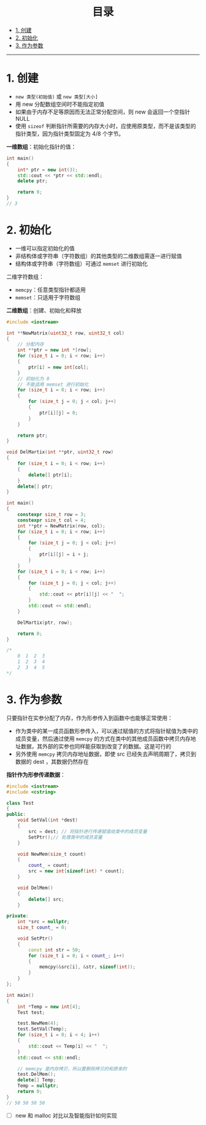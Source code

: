 <h1 align="center">目录</h1>

* [1. 创建](#1-创建)
* [2. 初始化](#2-初始化)
* [3. 作为参数](#3-作为参数)

---

# 1. 创建
* `new 类型(初始值)` 或 `new 类型[大小]`
* 用 new 分配数组空间时不能指定初值
* 如果由于内存不足等原因而无法正常分配空间，则 new 会返回一个空指针 NULL
* 使用 `sizeof` 判断指针所需要的内存大小时，应使用原类型，而不是该类型的指针类型，因为指针类型固定为 4/8 个字节。

**一维数组**：初始化指针的值：

```cpp
int main()
{
	int* ptr = new int(3);
	std::cout << *ptr << std::endl;
	delete ptr;

	return 0;
}
// 3
```

# 2. 初始化

* 一维可以指定初始化的值
* 非结构体或字符串（字符数组）的其他类型的二维数组需逐一进行赋值
* 结构体或字符串（字符数组）可通过 `memset` 进行初始化


二维字符数组：
* `memcpy`：任意类型指针都适用
* `memset`：只适用于字符数组

**二维数组**：创建、初始化和释放

```cpp
#include <iostream>

int **NewMatrix(uint32_t row, uint32_t col)
{
    // 分配内存
    int **ptr = new int *[row];
    for (size_t i = 0; i < row; i++)
    {
        ptr[i] = new int[col];
    }
    // 初始化为 0
    // 不能适用 memset 进行初始化
    for (size_t i = 0; i < row; i++)
    {
        for (size_t j = 0; j < col; j++)
        {
            ptr[i][j] = 0;
        }
    }

    return ptr;
}

void DelMartix(int **ptr, uint32_t row)
{
    for (size_t i = 0; i < row; i++)
    {
        delete[] ptr[i];
    }
    delete[] ptr;
}

int main()
{
    constexpr size_t row = 3;
    constexpr size_t col = 4;
    int **ptr = NewMatrix(row, col);
    for (size_t i = 0; i < row; i++)
    {
        for (size_t j = 0; j < col; j++)
        {
            ptr[i][j] = i + j;
        }
    }
    for (size_t i = 0; i < row; i++)
    {
        for (size_t j = 0; j < col; j++)
        {
            std::cout << ptr[i][j] << "  ";
        }
        std::cout << std::endl;
    }

    DelMartix(ptr, row);

    return 0;
}

/*
    0  1  2  3
    1  2  3  4
    2  3  4  5
*/
```

# 3. 作为参数

只要指针在实参分配了内存，作为形参传入到函数中也能够正常使用：

* 作为类中的某一成员函数形参传入，可以通过赋值的方式将指针赋值为类中的成员变量，然后通过使用 `memcpy` 的方式在类中的其他成员函数中拷贝内存地址数据，其外部的实参也同样能获取到改变了的数据。这是可行的
* 另外使用 `memcpy` 拷贝内存地址数据，即使 src 已经失去声明周期了，拷贝到数据的 dest ，其数据仍然存在

**指针作为形参传递数据**：

```cpp
#include <iostream>
#include <cstring>

class Test
{
public:
    void SetVal(int *dest)
    {
        src = dest; // 将指针进行传递赋值给类中的成员变量
        SetPtr();// 处理类中的成员变量
    }

    void NewMem(size_t count)
    {
        count_ = count;
        src = new int[sizeof(int) * count];
    }

    void DelMem()
    {
        delete[] src;
    }

private:
    int *src = nullptr;
    size_t count_ = 0;

    void SetPtr()
    {
        const int str = 50;
        for (size_t i = 0; i < count_; i++)
        {
            memcpy(&src[i], &str, sizeof(int));
        }
    }
};

int main()
{
    int *Temp = new int[4];
    Test test;

    test.NewMem(4);
    test.SetVal(Temp);
    for (size_t i = 0; i < 4; i++)
    {
        std::cout << Temp[i] << "  ";
    }
    std::cout << std::endl;

	// memcpy 是内存拷贝，所以要删除拷贝的和原来的
    test.DelMem();
    delete[] Temp;
    Temp = nullptr;
    return 0;
}
// 50 50 50 50
```




- [ ] new 和 malloc 对比以及智能指针如何实现

